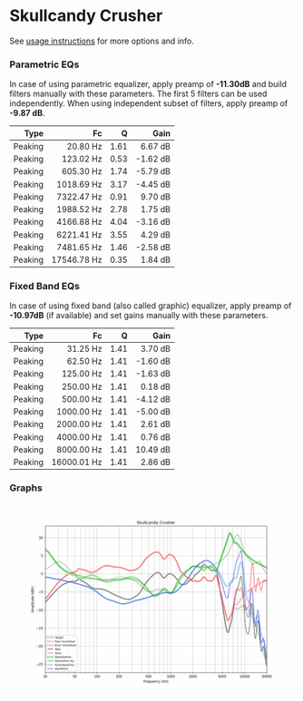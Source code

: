# Skullcandy Crusher
See [usage instructions](https://github.com/jaakkopasanen/AutoEq#usage) for more options and info.

### Parametric EQs
In case of using parametric equalizer, apply preamp of **-11.30dB** and build filters manually
with these parameters. The first 5 filters can be used independently.
When using independent subset of filters, apply preamp of **-9.87 dB**.

| Type    | Fc          |    Q | Gain     |
|--------:|------------:|-----:|---------:|
| Peaking | 20.80 Hz    | 1.61 | 6.67 dB  |
| Peaking | 123.02 Hz   | 0.53 | -1.62 dB |
| Peaking | 605.30 Hz   | 1.74 | -5.79 dB |
| Peaking | 1018.69 Hz  | 3.17 | -4.45 dB |
| Peaking | 7322.47 Hz  | 0.91 | 9.70 dB  |
| Peaking | 1988.52 Hz  | 2.78 | 1.75 dB  |
| Peaking | 4166.88 Hz  | 4.04 | -3.16 dB |
| Peaking | 6221.41 Hz  | 3.55 | 4.29 dB  |
| Peaking | 7481.65 Hz  | 1.46 | -2.58 dB |
| Peaking | 17546.78 Hz | 0.35 | 1.84 dB  |

### Fixed Band EQs
In case of using fixed band (also called graphic) equalizer, apply preamp of **-10.97dB**
(if available) and set gains manually with these parameters.

| Type    | Fc          |    Q | Gain     |
|--------:|------------:|-----:|---------:|
| Peaking | 31.25 Hz    | 1.41 | 3.70 dB  |
| Peaking | 62.50 Hz    | 1.41 | -1.60 dB |
| Peaking | 125.00 Hz   | 1.41 | -1.63 dB |
| Peaking | 250.00 Hz   | 1.41 | 0.18 dB  |
| Peaking | 500.00 Hz   | 1.41 | -4.12 dB |
| Peaking | 1000.00 Hz  | 1.41 | -5.00 dB |
| Peaking | 2000.00 Hz  | 1.41 | 2.61 dB  |
| Peaking | 4000.00 Hz  | 1.41 | 0.76 dB  |
| Peaking | 8000.00 Hz  | 1.41 | 10.49 dB |
| Peaking | 16000.01 Hz | 1.41 | 2.86 dB  |

### Graphs
![](./Skullcandy%20Crusher.png)